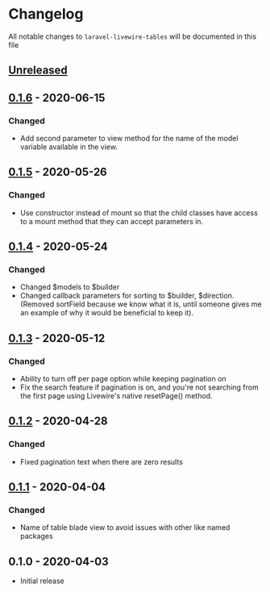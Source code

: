 # Changelog

All notable changes to `laravel-livewire-tables` will be documented in this file

## [Unreleased]

## [0.1.6] - 2020-06-15

### Changed

- Add second parameter to view method for the name of the model variable available in the view.

## [0.1.5] - 2020-05-26

### Changed

- Use constructor instead of mount so that the child classes have access to a mount method that they can accept parameters in.

## [0.1.4] - 2020-05-24

### Changed

- Changed $models to $builder
- Changed callback parameters for sorting to $builder, $direction. (Removed sortField because we know what it is, until someone gives me an example of why it would be beneficial to keep it).

## [0.1.3] - 2020-05-12

### Changed

- Ability to turn off per page option while keeping pagination on
- Fix the search feature if pagination is on, and you're not searching from the first page using Livewire's native resetPage() method.

## [0.1.2] - 2020-04-28

### Changed

- Fixed pagination text when there are zero results

## [0.1.1] - 2020-04-04

### Changed

- Name of table blade view to avoid issues with other like named packages

## 0.1.0 - 2020-04-03

- Initial release

[Unreleased]: https://github.com/fawzanm/laravel-livewire-tables/compare/v0.1.6...development
[0.1.6]: https://github.com/fawzanm/laravel-livewire-tables/compare/v0.1.5...v0.1.6
[0.1.5]: https://github.com/fawzanm/laravel-livewire-tables/compare/v0.1.4...v0.1.5
[0.1.4]: https://github.com/fawzanm/laravel-livewire-tables/compare/v0.1.3...v0.1.4
[0.1.3]: https://github.com/fawzanm/laravel-livewire-tables/compare/v0.1.2...v0.1.3
[0.1.2]: https://github.com/fawzanm/laravel-livewire-tables/compare/v0.1.1...v0.1.2
[0.1.1]: https://github.com/fawzanm/laravel-livewire-tables/compare/v0.1.0...v0.1.1
